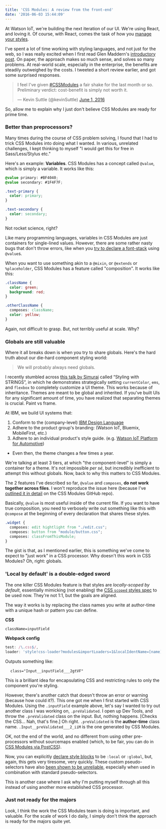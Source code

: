 ```yaml
---
title: 'CSS Modules: A review from the front-end'
date: '2016-06-03 15:44:09'
---
```


At Watson IoT, we're building the next iteration of our UI. We're using React, and loving it. Of course, with React, comes the task of how you [manage your styles](http://survivejs.com/webpack_react/styling_react/).

I've spent a lot of time working with styling languages, and not just for the web, so I was really excited when I first read Glen Maddern's [introductory post](http://glenmaddern.com/articles/css-modules). On paper, the approach makes so much sense, and solves so many problems. At real-world scale, especially in the enterprise, the benefits are steadily outweighed by the costs. I tweeted a short review earlier, and got some surprised responses.

<blockquote class="twitter-tweet" data-lang="en"><p lang="en" dir="ltr">I feel I&#39;ve given <a href="https://twitter.com/hashtag/CSSModules?src=hash">#CSSModules</a> a fair shake for the last month or so. Preliminary verdict: cost-benefit is simply not worth it.</p>&mdash; Kevin Suttle (@kevinSuttle) <a href="https://twitter.com/kevinSuttle/status/738129356460036097">June 1, 2016</a></blockquote>
<script async src="//platform.twitter.com/widgets.js" charset="utf-8"></script>

So, allow me to explain why I just don't believe CSS Modules are ready for prime time.

### Better than preprocessors?
Many times during the course of CSS problem solving, I found that I had to trick CSS Modules into doing what I wanted. In various, unrelated challenges, I kept thinking to myself "I would get this for free in Sass/Less/Stylus etc."

Here's an example: **Variables**. CSS Modules has a concept called `@value`, which is simply a variable. It works like this:

```css
@value primary: #BF4040;
@value secondary: #1F4F7F;

.text-primary {
  color: primary;
}

.text-secondary {
  color: secondary;
}
```

Not rocket science, right?

Like many programming languages, variables in CSS Modules are just containers for single-lined values. However, there are some rather nasty bugs that don't throw errors, like when you [try to declare a font-stack](https://github.com/css-modules/postcss-modules-values/issues/21) using `@value`s.

When you want to use something akin to a `@mixin`, or `@extends` or `%placeholder`, CSS Modules has a feature called "composition". It works like this:

```css
.className {
  color: green;
  background: red;
}

.otherClassName {
  composes: className;
  color: yellow;
}
```

Again, not difficult to grasp. But, not terribly useful at scale. Why?

### Globals are still valuable
Where it all breaks down is when you try to share globals. Here's the hard truth about our die-hard component styling world:

> We will probably always need globals.

I recently stumbled across [this talk by Simurai](http://simurai.com/blog/2014/05/04/cssconf) called “Styling with STRINGS”, in which he demonstrates strategically setting `currentColor`, `ems`, and `flexbox` to completely customize a UI theme. This works because of inheritance. Themes are meant to be global and inherited. If you've built UIs for any significant amount of time, you have realized that separating themes is crucial. Paint vs frame.

At IBM, we build UI systems that:

1. Conform to the (company-level) [IBM Design Language](http://ibm.com/design/language)
2. Adhere to the product group's branding: (Watson IoT, Bluemix, MobileFirst, etc.)
3. Adhere to an individual product's style guide. (e.g. [Watson IoT Platform for Automotive](http://www.ibm.com/internet-of-things/iot-industry/iot-automotive/))
 - Even then, the theme changes a few times a year.

We're talking at least 3 tiers, at which "the component-level" is simply a container for a theme. It's not impossible _per sé_, but incredibly inefficient to attempt this without globals. Now, back to why this matters to CSS Modules.

The 2 features I've described so far, `@value` and `composes`, **do not work together across files**.  I won't reproduce the issue here (because I've [outlined it in detail](https://github.com/css-modules/css-modules/issues/50#issuecomment-222232653) on the CSS Modules GitHub repo).

Basically, `@value` is most useful inside of the current file. If you want to have true composition, you need to verbosely write out something like this with `@compose` at the beginning of every declaration that shares these styles.

```css
.widget {
  composes: edit hightlight from "./edit.css";
  composes: button from "module/button.css";
  composes: classFromThisModule;
}
```

The gist is that, as I mentioned earlier, this is something we've come to expect to "just work" in a CSS processor. Why doesn't this work in CSS Modules? Oh, right: globals.

### 'Local by default' is a double-edged sword
The one killer CSS Modules feature is that styles are *locally-scoped by default*, essentially mimicking (not enabling) the [CSS `scoped` styles spec](http://w3c.github.io/html-reference/style.html#style.attrs.scoped) to be used now. They're not 1:1, but the goals are aligned.

The way it works is by replacing the class names you write at author-time with a unique hash or pattern you can define.

**CSS**
```
className=inputField
```

**Webpack config**
```js
test: /\.css$/,
loader: 'style!css-loader?modules&importLoaders=1&localIdentName=[name]__[local]___[hash:base64:5]',
```

Outputs something like:
<pre>
  <code>class="Input__inputField___2gtVF"</code>
</pre>

This is a brilliant idea for encapsulating CSS and restricting rules to only the component you're styling.

However, there's another catch that doesn't throw an error or warning (because how could it?). This one got me when I first started with CSS Modules. Using the `.inputField` example above, let's say I wanted to try out another class I was working on, `.preValidated`. I open up Dev Tools, and throw the `.preValidated` class on the input. But, nothing happens. [Checks the CSS... Nah, that's fine.] Oh right. `.preValidated` is the **author-time** class name. `.Input__preValidated___2_iiM` is the one generated by CSS Modules.

OK, not the end of the world, and no different from using other pre-processors without sourcemaps enabled (which, to be fair, you can do in [CSS Modules via PostCSS](https://github.com/webpack/css-loader#sourcemaps)).

Now, you can explicitly [declare style blocks](https://github.com/webpack/css-loader#local-scope) to be `:local` or `:global`, but, again, this gets very tiresome, very quickly. These custom pseudo-selectors have also [been shown to be unreliable](https://github.com/css-modules/css-modules/issues?utf8=%E2%9C%93&q=is%3Aissue+pseudo), especially when used in combination with standard pseudo-selectors.

This is another case where I ask why I'm putting myself through all this instead of using another more established CSS processor.

### Just not ready for the majors
Look, I think the work the CSS Modules team is doing is important, and valuable. For the scale of work I do daily, I simply don't think the approach is ready for the majors quite yet.
